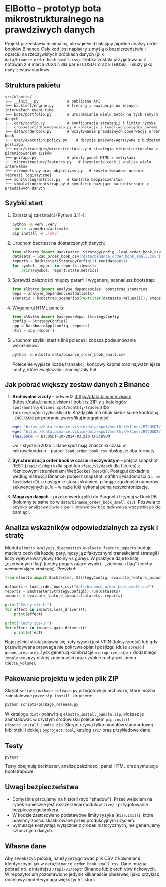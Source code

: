 # ElBotto – prototyp bota mikrostrukturalnego na prawdziwych danych

Projekt przedstawia minimalny, ale w pełni działający pipeline analizy order booków Binance.
Cały kod jest napisany z myślą o bezpieczeństwie i oparciu na rzeczywistych próbkach danych
(plik `data/binance_order_book_small.csv`). Próbka została przygotowana z notowań z 4 marca
2024 r. dla par BTCUSDT oraz ETHUSDT i służy jako mały zestaw startowy.

## Struktura pakietu

```
src/elbotto/
├── __init__.py             # publiczne API
├── backtest/engine.py      # trening i ewaluacja na różnych interwałach event-time
├── bots/portfolio.py       # uruchamianie wielu botów na tych samych danych
├── core/config.py          # konfiguracja strategii i limity ryzyka
├── crossasset/dependencies.py # korelacje i lead-lag pomiędzy parami
├── data/orderbook.py       # wczytywanie prawdziwych obserwacji order book
├── exec/execution_policy.py    # decyzje pasywne/agresywne z budżetem poślizgu
├── exec/strategies/microstructure.py # strategia mikrostrukturalna z piramidowaniem zysków
├── gui/app.py              # prosty panel HTML z metrykami
├── microstructure/features.py   # inżynieria cech i analiza wielu interwałów
├── ml/models.py oraz objectives.py   # koszto-świadome uczenie regresji logistycznej
├── monitoring/metrics.py   # kontrole bezpieczeństwa
└── simulation/bootstrap.py # symulacje bazujące na bootstrapie z prawdziwych danych
```

## Szybki start

1. Zainstaluj zależności (Python 3.11+):

   ```bash
   python -m venv .venv
   source .venv/bin/activate
   pip install -e .[dev]
   ```

2. Uruchom backtest na dostarczonych danych:

   ```python
   from elbotto import Backtester, StrategyConfig, load_order_book_csv
   datasets = load_order_book_csv("data/binance_order_book_small.csv")
   reports = Backtester(StrategyConfig()).run(datasets)
   for symbol, report in reports.items():
       print(symbol, report.state.metrics)
   ```

3. Sprawdź zależności między parami i wygeneruj scenariusz bootstrap:

   ```python
   from elbotto import analyse_dependencies, bootstrap_scenarios
   deps = analyse_dependencies(datasets)
   scenario = bootstrap_scenarios(next(iter(datasets.values())), steps=8, seed=42)
   ```

4. Wygeneruj HTML panelu:

   ```python
   from elbotto import DashboardApp, StrategyConfig
   config = StrategyConfig()
   app = DashboardApp(config, reports)
   html = app.render()
   ```

5. Uruchom szybki start z linii poleceń i zobacz podsumowanie wskaźników:

   ```bash
   python -m elbotto data/binance_order_book_small.csv
   ```

   Polecenie wypisze liczbę transakcji, końcowy kapitał oraz najważniejsze cechy, które zwiększały i zmniejszały PnL.

## Jak pobrać większy zestaw danych z Binance

1. **Archiwalne zrzuty** – odwiedź [https://data.binance.vision](https://data.binance.vision) i pobierz ZIP-y z katalogów `spot/monthly/klines`, `spot/monthly/trades` albo `futures/um/daily/bookDepth`.
   Każdy plik ma obok siebie sumę kontrolną `.CHECKSUM`; po pobraniu zweryfikuj integralność:

   ```bash
   wget "https://data.binance.vision/data/spot/monthly/klines/BTCUSDT/1m/BTCUSDT-1m-2024-03.zip"
   wget "https://data.binance.vision/data/spot/monthly/klines/BTCUSDT/1m/BTCUSDT-1m-2024-03.zip.CHECKSUM"
   sha256sum -c BTCUSDT-1m-2024-03.zip.CHECKSUM
   ```

   Od 1 stycznia 2025 r. dane spot mają znaczniki czasu w mikrosekundach – parser `load_order_book_csv` obsługuje oba formaty.

2. **Synchronizacja order book w czasie rzeczywistym** – połącz snapshot REST (`/api/v3/depth` dla spot lub `/fapi/v1/depth` dla futures) z różnicowymi strumieniami WebSocket (`@depth`).
   Postępuj dokładnie według instrukcji Binance: pobierz snapshot, odfiltruj wiadomości o `u <= lastUpdateId`, a następnie stosuj strumień, pilnując zgodności numerów sekwencyjnych `pu`/`u` – w razie luki wykonaj pełną resynchronizację.

3. **Magazyn danych** – przekonwertuj pliki do Parquet i trzymaj w DuckDB (kolumny te same co w `data/binance_order_book_small.csv`). Pozwala to szybko analizować wiele par i interwałów bez ładowania wszystkiego do pamięci.

## Analiza wskaźników odpowiedzialnych za zysk i stratę

Moduł `elbotto.analysis.diagnostics.evaluate_feature_impacts` buduje macierz cech dla każdej pary, łączy ją z faktycznymi transakcjami strategii i liczy wpływ kwartylowy (dolny vs górny). W praktyce daje to listę „czerwonych flag” (cechy pogarszające wynik) i „zielonych flag” (cechy wzmacniające strategię). Przykład:

```python
from elbotto import Backtester, StrategyConfig, evaluate_feature_impacts, load_order_book_csv

datasets = load_order_book_csv("data/binance_order_book_small.csv")
reports = Backtester(StrategyConfig()).run(datasets)
impacts = evaluate_feature_impacts(datasets, reports)

print("Cechy strat:")
for effect in impacts.loss_drivers():
    print(effect)

print("Cechy zysku:")
for effect in impacts.gain_drivers():
    print(effect)
```

Najczęściej strata pojawia się, gdy wysoki jest VPIN (toksyczność) lub gdy przewidywana przewaga nie pokrywa opłat i poślizgu (duże `spread` i `queue_pressure`). Zysk generują kombinacje `microprice_edge` + dodatniego `imbalance` przy niskiej zmienności oraz szybkie ruchy wolumenu (`delta_volume`).

## Pakowanie projektu w jeden plik ZIP

Skrypt `scripts/package_release.py` przygotowuje archiwum, które można zainstalować przez `pip install`. Uruchom:

```bash
python scripts/package_release.py
```

W katalogu `dist/` pojawi się `elbotto_install_bundle.zip`. Możesz je zainstalować w czystym środowisku poleceniem `pip install elbotto_install_bundle.zip`. Skrypt używa tylko modułów standardowej biblioteki i dokleja `pyproject.toml`, katalog `src/` oraz przykładowe dane.

## Testy

```
pytest
```

Testy obejmują backtester, analizę zależności, panel HTML oraz symulacje bootstrapowe.

## Uwagi bezpieczeństwa

- Domyślnie pracujemy na historii (tryb "shadow"). Przed wejściem na rynek konieczne
  jest rozszerzenie modułów `live/` i przygotowanie bezpiecznego brokera.
- W kodzie zastosowano podstawowe limity ryzyka (`RiskLimits`), które powinny zostać
  skalibrowane przed produkcyjnym użyciem.
- Symulacje korzystają wyłącznie z próbek historycznych, nie generujemy sztucznych danych.

## Własne dane

Aby zwiększyć próbkę, należy przygotować plik CSV z kolumnami identycznymi jak w
`data/binance_order_book_small.csv`. Dane można pobrać np. z interfejsu
`/fapi/v1/depth` Binance lub z archiwów tickowych. W repozytorium pozostawiono jedynie
kilkanaście obserwacji jako przykład; docelowy model wymaga większych historii.

